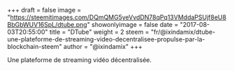+++
draft = false
image = "https://steemitimages.com/DQmQMG5yeVvdDN78qPq13VMddaPSUjf8eU8BbGbWUV16SpL/dtube.png"
showonlyimage = false
date = "2017-08-03T20:55:00"
title = "DTube"
weight = 2
steem = "fr/@ixindamix/dtube-une-plateforme-de-streaming-video-decentralisee-propulse-par-la-blockchain-steem"
author = "@ixindamix"
+++

Une plateforme de streaming vidéo décentralisée.

<!--more-->
